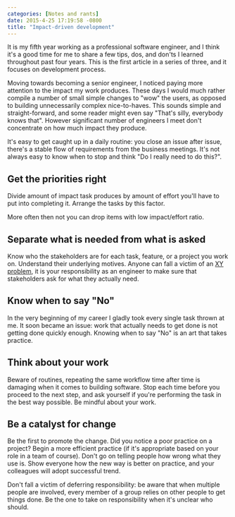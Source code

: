 ```yaml
---
categories: [Notes and rants]
date: 2015-4-25 17:19:58 -0800
title: "Impact-driven development"
---
```


It is my fifth year working as a professional software engineer, and I think
it's a good time for me to share a few tips, dos, and don'ts I learned
throughout past four years. This is the first article in a series of three,
and it focuses on development process.

Moving towards becoming a senior engineer, I noticed paying more attention to
the impact my work produces. These days I would much rather compile a number of
small simple changes to "wow" the users, as opposed to building unnecessarily
complex nice-to-haves. This sounds simple and straight-forward, and some reader
might even say "That's silly, everybody knows that". However significant number
of engineers I meet don't concentrate on how much impact they produce.

It's easy to get caught up in a daily routine: you close an issue after issue,
there's a stable flow of requirements from the business meetings. It's not
always easy to know when to stop and think "Do I really need to do this?".

## Get the priorities right

Divide amount of impact task produces by amount of effort you'll have to put
into completing it. Arrange the tasks by this factor.

More often then not you can drop items with low impact/effort ratio.

## Separate what is needed from what is asked

Know who the stakeholders are for each task, feature, or a project you work
on.  Understand their underlying motives. Anyone can fall a victim of an
[XY problem][1], it is your responsibility as an engineer to make sure that
stakeholders ask for what they actually need.

## Know when to say "No"

In the very beginning of my career I gladly took every single task thrown at me.
It soon became an issue: work that actually needs to get done is not getting
done quickly enough. Knowing when to say "No" is an art that takes practice.

## Think about your work

Beware of routines, repeating the same workflow time after time is damaging when
it comes to building software. Stop each time before you proceed to the next
step, and ask yourself if you're performing the task in the best way possible.
Be mindful about your work.

## Be a catalyst for change

Be the first to promote the change. Did you notice a poor practice on a
project? Begin a more efficient practice (if it's appropriate based on your
role in a team of course). Don't go on telling people how wrong what they use
is. Show everyone how the new way is better on practice, and your colleagues
will adopt successful trend.

Don't fall a victim of deferring responsibility: be aware that when multiple
people are involved, every member of a group relies on other people to get
things done. Be the one to take on responsibility when it's unclear who should.

[1]: http://meta.stackexchange.com/q/66377/184108
